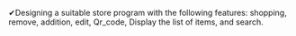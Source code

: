 ✔Designing a suitable store program with the following features:
shopping, 
remove, 
addition, 
edit, 
Qr_code, 
Display the list of items, 
and search.

